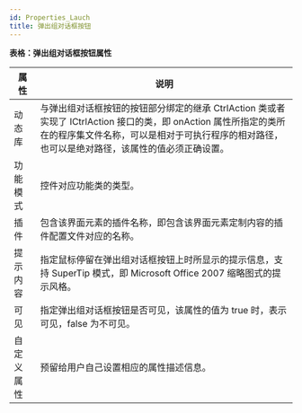 ```yaml
---
id: Properties_Lauch
title: 弹出组对话框按钮
---
```

**表格：弹出组对话框按钮属性**

属性 | 说明  
---|---  
动态库 | 与弹出组对话框按钮的按钮部分绑定的继承 CtrlAction 类或者实现了 ICtrlAction 接口的类，即 onAction 属性所指定的类所在的程序集文件名称，可以是相对于可执行程序的相对路径，也可以是绝对路径，该属性的值必须正确设置。  
功能模式 | 控件对应功能类的类型。  
插件 | 包含该界面元素的插件名称，即包含该界面元素定制内容的插件配置文件对应的名称。  
提示内容 | 指定鼠标停留在弹出组对话框按钮上时所显示的提示信息，支持 SuperTip 模式，即 Microsoft Office 2007 缩略图式的提示风格。  
可见 | 指定弹出组对话框按钮是否可见，该属性的值为 true 时，表示可见，false 为不可见。  
自定义属性 | 预留给用户自己设置相应的属性描述信息。  
